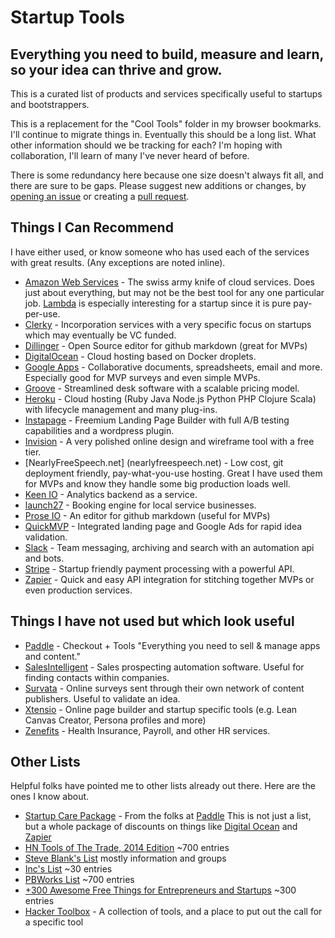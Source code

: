 # Startup Tools

## Everything you need to build, measure and learn, so your idea can thrive and grow.

This is a curated list of products and services specifically useful to startups and bootstrappers.

This is a replacement for the "Cool Tools" folder in my browser bookmarks. I'll continue to migrate things in. Eventually this should be a long list. What other information should we be tracking for each? I'm hoping with collaboration, I'll learn of many I've never heard of before.


There is some redundancy here because one size doesn't always fit all, and there are sure to be gaps. Please suggest new additions or changes, by [opening an issue](https://github.com/BrightCanopy/startup-tools/issues) or creating a [pull request](https://github.com/BrightCanopy/startup-tools/compare). 

## Things I Can Recommend

I have either used, or know someone who has used each of the services with great results. (Any exceptions are noted inline).

 - [Amazon Web Services](https://aws.amazon.com) - The swiss army knife of cloud services. Does just about everything, but may not be the best tool for any one particular job. [Lambda](http://aws.amazon.com/lambda/) is especially interesting for a startup since it is pure pay-per-use.
 - [Clerky](https://www.clerky.com/) - Incorporation services with a very specific focus on startups which may eventually be VC funded.
 - [Dillinger](http://dillinger.io) - Open Source editor for github markdown (great for MVPs)
 - [DigitalOcean](https://www.digitalocean.com) - Cloud hosting based on Docker droplets.
 - [Google Apps](https://www.google.com/work/apps/business) - Collaborative documents, spreadsheets, email and more. Especially good for MVP surveys and even simple MVPs.
 - [Groove](https://www.groovehq.com/) - Streamlined desk software with a scalable pricing model.
 - [Heroku](https://www.heroku.com) - Cloud hosting (Ruby  Java  Node.js  Python  PHP Clojure  Scala) with lifecycle management and many plug-ins.
 - [Instapage](http://www.instapage.com/) - Freemium Landing Page Builder with full A/B testing capabilities and a wordpress plugin. 
 - [Invision](http://www.invisionapp.com/) - A very polished online design and wireframe tool with a free tier.
 - [NearlyFreeSpeech.net] (nearlyfreespeech.net) - Low cost, git deployment friendly, pay-what-you-use hosting. Great I have used them for MVPs and know they handle some big production loads well.  
 - [Keen IO](https://keen.io/) - Analytics backend as a service.
 - [launch27](http://www.launch27.com/) - Booking engine for local service businesses.
 - [Prose IO](http://prose.io) - An editor for github markdown (useful for MVPs)
 - [QuickMVP](https://quickmvp.com) - Integrated landing page and Google Ads for rapid idea validation.
 - [Slack](https://slack.com) - Team messaging, archiving and search with an automation api and bots.
 - [Stripe](https://stripe.com/) - Startup friendly payment processing with a powerful API.
 - [Zapier](https://zapier.com/) - Quick and easy API integration for stitching together MVPs or even production services.

## Things I have not used but which look useful
 - [Paddle](https://www.paddle.com) - Checkout + Tools "Everything you need to sell & manage apps and content." 
 - [SalesIntelligent](https://SalesIntelligent.com) - Sales prospecting automation software. Useful for finding contacts within companies. 
 - [Survata](https://www.survata.com/) - Online surveys sent through their own network of content publishers. Useful to validate an idea. 
 - [Xtensio](http://xtensio.com/) - Online page builder and startup specific tools (e.g. Lean Canvas Creator, Persona profiles and more)
 - [Zenefits](https://zenefits.com) - Health Insurance, Payroll, and other HR services.

## Other Lists

Helpful folks have pointed me to other lists already out there. Here are the ones I know about.
 - [Startup Care Package](http://startups.paddle.com/) - From the folks at [Paddle](https://paddle.com) This is not just a list, but a whole package of discounts on things like [Digital Ocean](https://www.digitalocean.com) and [Zapier](https://zapier.com)
 - [HN Tools of The Trade, 2014 Edition](https://github.com/cjbarber/ToolsOfTheTrade) ~700 entries
 - [Steve Blank's List](http://steveblank.com/tools-and-blogs-for-entrepreneurs/) mostly information and groups 
 - [Inc's List](http://www.inc.com/jeff-haden/60-great-tools-and-resources-for-entrepreneurs-and-startups.html) ~30 entries
 - [PBWorks List](http://startuptools.pbworks.com/w/page/17974963/FrontPage) ~700 entries
 - [+300 Awesome Free Things for Entrepreneurs and Startups](https://medium.com/everything-about-startups-and-entrepreneurship/300-awesome-free-things-e07b3cd5fd5b) ~300 entries
 - [Hacker Toolbox](http://www.hackertoolbox.com/) - A collection of tools, and a place to put out the call for a specific tool
